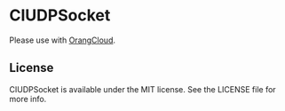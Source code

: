 # CIUDPSocket
Please use with [OrangCloud](https://orang.cloud/).



## License

CIUDPSocket is available under the MIT license. See the LICENSE file for more info.
